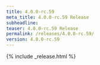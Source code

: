 ```yaml
---
title: 4.0.0-rc.59
meta_title: 4.0.0-rc.59 Release
subheadline: 
teaser: 4.0.0-rc.59 Release
permalink: /releases/4.0.0-rc.59/
version: 4.0.0-rc.59
---
```


{% include _release.html %}
